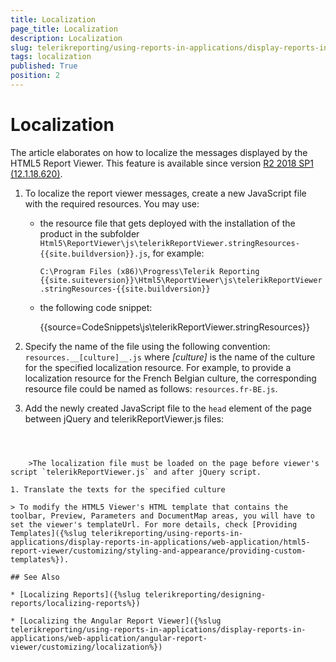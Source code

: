 ```yaml
---
title: Localization
page_title: Localization 
description: Localization
slug: telerikreporting/using-reports-in-applications/display-reports-in-applications/web-application/html5-report-viewer/customizing/localization
tags: localization
published: True
position: 2
---
```


# Localization

The article elaborates on how to localize the messages displayed by the HTML5 Report Viewer. This feature is available since version [R2 2018 SP1 (12.1.18.620)](https://www.telerik.com/support/whats-new/reporting/release-history/progress-telerik-reporting-r2-2018-sp1-12-1-18-620).

1. To localize the report viewer messages, create a new JavaScript file with the required resources. You may use:

	* the resource file that gets deployed with the installation of the product in the subfolder `Html5\ReportViewer\js\telerikReportViewer.stringResources-{{site.buildversion}}.js`, for example: 
	
		`C:\Program Files (x86)\Progress\Telerik Reporting {{site.suiteversion}}\Html5\ReportViewer\js\telerikReportViewer.stringResources-{{site.buildversion}}`
	
	* the following code snippet:

		{{source=CodeSnippets\js\telerikReportViewer.stringResources}}


1. Specify the name of the file using the following convention: `resources.__[culture]__.js` where *[culture]* is the name of the culture for the specified localization resource. For example, to provide a localization resource for the French Belgian culture, the corresponding resource file could be named as follows: `resources.fr-BE.js`.

1. Add the newly created JavaScript file to the `head` element of the page between jQuery and telerikReportViewer.js files: 

	````HTML
<script src="resources.fr-BE.js"></script>
````


	>The localization file must be loaded on the page before viewer's script `telerikReportViewer.js` and after jQuery script.

1. Translate the texts for the specified culture

> To modify the HTML5 Viewer's HTML template that contains the toolbar, Preview, Parameters and DocumentMap areas, you will have to set the viewer's templateUrl. For more details, check [Providing Templates]({%slug telerikreporting/using-reports-in-applications/display-reports-in-applications/web-application/html5-report-viewer/customizing/styling-and-appearance/providing-custom-templates%}).

## See Also

* [Localizing Reports]({%slug telerikreporting/designing-reports/localizing-reports%})

* [Localizing the Angular Report Viewer]({%slug telerikreporting/using-reports-in-applications/display-reports-in-applications/web-application/angular-report-viewer/customizing/localization%})
